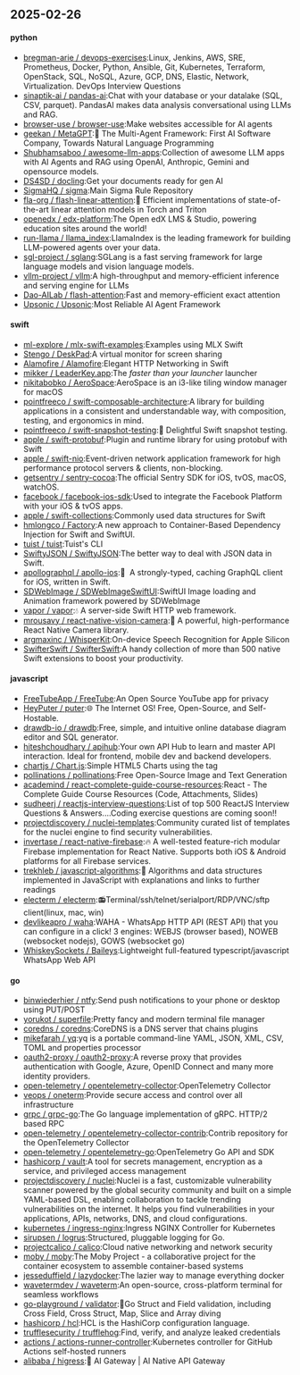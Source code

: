 ## 2025-02-26

#### python
* [bregman-arie / devops-exercises](https://github.com/bregman-arie/devops-exercises):Linux, Jenkins, AWS, SRE, Prometheus, Docker, Python, Ansible, Git, Kubernetes, Terraform, OpenStack, SQL, NoSQL, Azure, GCP, DNS, Elastic, Network, Virtualization. DevOps Interview Questions
* [sinaptik-ai / pandas-ai](https://github.com/sinaptik-ai/pandas-ai):Chat with your database or your datalake (SQL, CSV, parquet). PandasAI makes data analysis conversational using LLMs and RAG.
* [browser-use / browser-use](https://github.com/browser-use/browser-use):Make websites accessible for AI agents
* [geekan / MetaGPT](https://github.com/geekan/MetaGPT):🌟 The Multi-Agent Framework: First AI Software Company, Towards Natural Language Programming
* [Shubhamsaboo / awesome-llm-apps](https://github.com/Shubhamsaboo/awesome-llm-apps):Collection of awesome LLM apps with AI Agents and RAG using OpenAI, Anthropic, Gemini and opensource models.
* [DS4SD / docling](https://github.com/DS4SD/docling):Get your documents ready for gen AI
* [SigmaHQ / sigma](https://github.com/SigmaHQ/sigma):Main Sigma Rule Repository
* [fla-org / flash-linear-attention](https://github.com/fla-org/flash-linear-attention):🚀 Efficient implementations of state-of-the-art linear attention models in Torch and Triton
* [openedx / edx-platform](https://github.com/openedx/edx-platform):The Open edX LMS & Studio, powering education sites around the world!
* [run-llama / llama_index](https://github.com/run-llama/llama_index):LlamaIndex is the leading framework for building LLM-powered agents over your data.
* [sgl-project / sglang](https://github.com/sgl-project/sglang):SGLang is a fast serving framework for large language models and vision language models.
* [vllm-project / vllm](https://github.com/vllm-project/vllm):A high-throughput and memory-efficient inference and serving engine for LLMs
* [Dao-AILab / flash-attention](https://github.com/Dao-AILab/flash-attention):Fast and memory-efficient exact attention
* [Upsonic / Upsonic](https://github.com/Upsonic/Upsonic):Most Reliable AI Agent Framework

#### swift
* [ml-explore / mlx-swift-examples](https://github.com/ml-explore/mlx-swift-examples):Examples using MLX Swift
* [Stengo / DeskPad](https://github.com/Stengo/DeskPad):A virtual monitor for screen sharing
* [Alamofire / Alamofire](https://github.com/Alamofire/Alamofire):Elegant HTTP Networking in Swift
* [mikker / LeaderKey.app](https://github.com/mikker/LeaderKey.app):The *faster than your launcher* launcher
* [nikitabobko / AeroSpace](https://github.com/nikitabobko/AeroSpace):AeroSpace is an i3-like tiling window manager for macOS
* [pointfreeco / swift-composable-architecture](https://github.com/pointfreeco/swift-composable-architecture):A library for building applications in a consistent and understandable way, with composition, testing, and ergonomics in mind.
* [pointfreeco / swift-snapshot-testing](https://github.com/pointfreeco/swift-snapshot-testing):📸 Delightful Swift snapshot testing.
* [apple / swift-protobuf](https://github.com/apple/swift-protobuf):Plugin and runtime library for using protobuf with Swift
* [apple / swift-nio](https://github.com/apple/swift-nio):Event-driven network application framework for high performance protocol servers & clients, non-blocking.
* [getsentry / sentry-cocoa](https://github.com/getsentry/sentry-cocoa):The official Sentry SDK for iOS, tvOS, macOS, watchOS.
* [facebook / facebook-ios-sdk](https://github.com/facebook/facebook-ios-sdk):Used to integrate the Facebook Platform with your iOS & tvOS apps.
* [apple / swift-collections](https://github.com/apple/swift-collections):Commonly used data structures for Swift
* [hmlongco / Factory](https://github.com/hmlongco/Factory):A new approach to Container-Based Dependency Injection for Swift and SwiftUI.
* [tuist / tuist](https://github.com/tuist/tuist):Tuist's CLI
* [SwiftyJSON / SwiftyJSON](https://github.com/SwiftyJSON/SwiftyJSON):The better way to deal with JSON data in Swift.
* [apollographql / apollo-ios](https://github.com/apollographql/apollo-ios):📱  A strongly-typed, caching GraphQL client for iOS, written in Swift.
* [SDWebImage / SDWebImageSwiftUI](https://github.com/SDWebImage/SDWebImageSwiftUI):SwiftUI Image loading and Animation framework powered by SDWebImage
* [vapor / vapor](https://github.com/vapor/vapor):💧 A server-side Swift HTTP web framework.
* [mrousavy / react-native-vision-camera](https://github.com/mrousavy/react-native-vision-camera):📸 A powerful, high-performance React Native Camera library.
* [argmaxinc / WhisperKit](https://github.com/argmaxinc/WhisperKit):On-device Speech Recognition for Apple Silicon
* [SwifterSwift / SwifterSwift](https://github.com/SwifterSwift/SwifterSwift):A handy collection of more than 500 native Swift extensions to boost your productivity.

#### javascript
* [FreeTubeApp / FreeTube](https://github.com/FreeTubeApp/FreeTube):An Open Source YouTube app for privacy
* [HeyPuter / puter](https://github.com/HeyPuter/puter):🌐 The Internet OS! Free, Open-Source, and Self-Hostable.
* [drawdb-io / drawdb](https://github.com/drawdb-io/drawdb):Free, simple, and intuitive online database diagram editor and SQL generator.
* [hiteshchoudhary / apihub](https://github.com/hiteshchoudhary/apihub):Your own API Hub to learn and master API interaction. Ideal for frontend, mobile dev and backend developers.
* [chartjs / Chart.js](https://github.com/chartjs/Chart.js):Simple HTML5 Charts using the <canvas> tag
* [pollinations / pollinations](https://github.com/pollinations/pollinations):Free Open-Source Image and Text Generation
* [academind / react-complete-guide-course-resources](https://github.com/academind/react-complete-guide-course-resources):React - The Complete Guide Course Resources (Code, Attachments, Slides)
* [sudheerj / reactjs-interview-questions](https://github.com/sudheerj/reactjs-interview-questions):List of top 500 ReactJS Interview Questions & Answers....Coding exercise questions are coming soon!!
* [projectdiscovery / nuclei-templates](https://github.com/projectdiscovery/nuclei-templates):Community curated list of templates for the nuclei engine to find security vulnerabilities.
* [invertase / react-native-firebase](https://github.com/invertase/react-native-firebase):🔥 A well-tested feature-rich modular Firebase implementation for React Native. Supports both iOS & Android platforms for all Firebase services.
* [trekhleb / javascript-algorithms](https://github.com/trekhleb/javascript-algorithms):📝 Algorithms and data structures implemented in JavaScript with explanations and links to further readings
* [electerm / electerm](https://github.com/electerm/electerm):📻Terminal/ssh/telnet/serialport/RDP/VNC/sftp client(linux, mac, win)
* [devlikeapro / waha](https://github.com/devlikeapro/waha):WAHA - WhatsApp HTTP API (REST API) that you can configure in a click! 3 engines: WEBJS (browser based), NOWEB (websocket nodejs), GOWS (websocket go)
* [WhiskeySockets / Baileys](https://github.com/WhiskeySockets/Baileys):Lightweight full-featured typescript/javascript WhatsApp Web API

#### go
* [binwiederhier / ntfy](https://github.com/binwiederhier/ntfy):Send push notifications to your phone or desktop using PUT/POST
* [yorukot / superfile](https://github.com/yorukot/superfile):Pretty fancy and modern terminal file manager
* [coredns / coredns](https://github.com/coredns/coredns):CoreDNS is a DNS server that chains plugins
* [mikefarah / yq](https://github.com/mikefarah/yq):yq is a portable command-line YAML, JSON, XML, CSV, TOML and properties processor
* [oauth2-proxy / oauth2-proxy](https://github.com/oauth2-proxy/oauth2-proxy):A reverse proxy that provides authentication with Google, Azure, OpenID Connect and many more identity providers.
* [open-telemetry / opentelemetry-collector](https://github.com/open-telemetry/opentelemetry-collector):OpenTelemetry Collector
* [veops / oneterm](https://github.com/veops/oneterm):Provide secure access and control over all infrastructure
* [grpc / grpc-go](https://github.com/grpc/grpc-go):The Go language implementation of gRPC. HTTP/2 based RPC
* [open-telemetry / opentelemetry-collector-contrib](https://github.com/open-telemetry/opentelemetry-collector-contrib):Contrib repository for the OpenTelemetry Collector
* [open-telemetry / opentelemetry-go](https://github.com/open-telemetry/opentelemetry-go):OpenTelemetry Go API and SDK
* [hashicorp / vault](https://github.com/hashicorp/vault):A tool for secrets management, encryption as a service, and privileged access management
* [projectdiscovery / nuclei](https://github.com/projectdiscovery/nuclei):Nuclei is a fast, customizable vulnerability scanner powered by the global security community and built on a simple YAML-based DSL, enabling collaboration to tackle trending vulnerabilities on the internet. It helps you find vulnerabilities in your applications, APIs, networks, DNS, and cloud configurations.
* [kubernetes / ingress-nginx](https://github.com/kubernetes/ingress-nginx):Ingress NGINX Controller for Kubernetes
* [sirupsen / logrus](https://github.com/sirupsen/logrus):Structured, pluggable logging for Go.
* [projectcalico / calico](https://github.com/projectcalico/calico):Cloud native networking and network security
* [moby / moby](https://github.com/moby/moby):The Moby Project - a collaborative project for the container ecosystem to assemble container-based systems
* [jesseduffield / lazydocker](https://github.com/jesseduffield/lazydocker):The lazier way to manage everything docker
* [wavetermdev / waveterm](https://github.com/wavetermdev/waveterm):An open-source, cross-platform terminal for seamless workflows
* [go-playground / validator](https://github.com/go-playground/validator):💯Go Struct and Field validation, including Cross Field, Cross Struct, Map, Slice and Array diving
* [hashicorp / hcl](https://github.com/hashicorp/hcl):HCL is the HashiCorp configuration language.
* [trufflesecurity / trufflehog](https://github.com/trufflesecurity/trufflehog):Find, verify, and analyze leaked credentials
* [actions / actions-runner-controller](https://github.com/actions/actions-runner-controller):Kubernetes controller for GitHub Actions self-hosted runners
* [alibaba / higress](https://github.com/alibaba/higress):🤖 AI Gateway | AI Native API Gateway
